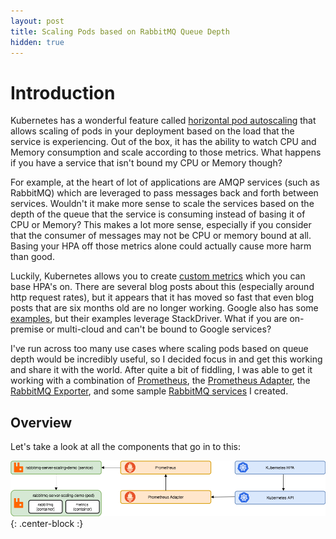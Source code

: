 ```yaml
---
layout: post
title: Scaling Pods based on RabbitMQ Queue Depth
hidden: true
---
```


# Introduction

Kubernetes has a wonderful feature called [horizontal pod autoscaling](https://kubernetes.io/docs/tasks/run-application/horizontal-pod-autoscale/) that allows scaling of pods in your deployment based on the load that the service is experiencing.  Out of the box, it has the ability to watch CPU and Memory consumption and scale according to those metrics.  What happens if you have a service that isn't bound my CPU or Memory though?

For example, at the heart of lot of applications are AMQP services (such as RabbitMQ) which are leveraged to pass messages back and forth between services.  Wouldn't it make more sense to scale the services based on the depth of the queue that the service is consuming instead of basing it of CPU or Memory?  This makes a lot more sense, especially if you consider that the consumer of messages may not be CPU or memory bound at all. Basing your HPA off those metrics alone could actually cause more harm than good.

Luckily, Kubernetes allows you to create [custom metrics](https://kubernetes.io/docs/tasks/run-application/horizontal-pod-autoscale/#support-for-custom-metrics) which you can base HPA's on.  There are several blog posts about this (especially around http request rates), but it appears that it has moved so fast that even blog posts that are six months old are no longer working.  Google also has some [examples](https://cloud.google.com/kubernetes-engine/docs/tutorials/custom-metrics-autoscaling), but their examples leverage StackDriver.  What if you are on-premise or multi-cloud and can't be bound to Google services?

I've run across too many use cases where scaling pods based on queue depth would be incredibly useful, so I decided focus in and get this working and share it with the world.  After quite a bit of fiddling, I was able to get it working with a combination of [Prometheus](https://prometheus.io/), the [Prometheus Adapter](https://github.com/DirectXMan12/k8s-prometheus-adapter), the [RabbitMQ Exporter](https://github.com/kbudde/rabbitmq_exporter), and some sample [RabbitMQ services](https://github.com/ryan-a-baker/k8s-scaling-demo/tree/master/RabbitMQ-Samples) I created.

## Overview

Let's take a look at all the components that go in to this:

![Workflow](https://github.com/ryan-a-baker/ryanbakerio/blob/master/_posts/scaling-rabbit-images/workflow.png?raw=true){: .center-block :}
